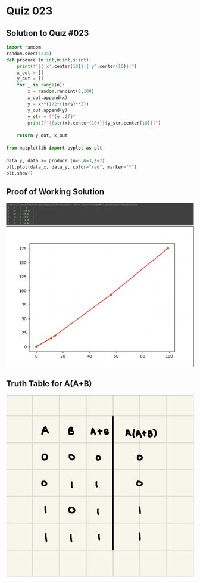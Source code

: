 # Quiz 023

## Solution to Quiz #023

```.py
import random
random.seed(1234)
def produce (n:int,m:int,s:int):
    print(f"|{'x'.center(10)}|{'y'.center(10)}|")
    x_out = []
    y_out = []
    for _ in range(n):
        x = random.randint(0,100)
        x_out.append(x)
        y = x**(1/2*((m/s)**2))
        y_out.append(y)
        y_str = f"{y:.2f}"
        print(f"|{str(x).center(10)}|{y_str.center(10)}|")

    return y_out, x_out

from matplotlib import pyplot as plt

data_y, data_x= produce (n=5,m=3,s=2)
plt.plot(data_x, data_y, color="red", marker="*")
plt.show()
```

## Proof of Working Solution

![](quiz023trial.png)
![](quiz023trial2.png)

## Truth Table for A(A+B)

![](quiz023tt.jpg)
